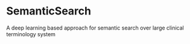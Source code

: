 # SemanticSearch
A deep learning based approach for semantic search over large clinical terminology system
